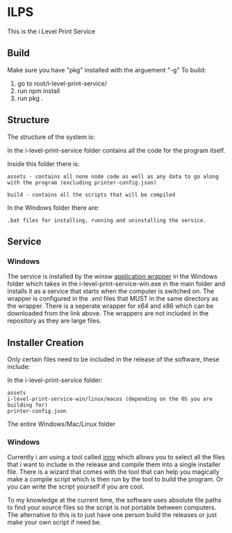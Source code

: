 # ILPS
This is the i Level Print Service

## Build
Make sure you have "pkg" installed with the arguement "-g"
To build: 
1. go to root/i-level-print-service/
2. run npm install
3. run pkg .

## Structure
The structure of the system is:

In the i-level-print-service folder contains all the code for the program itself.

Inside this folder there is:

    assets - contains all none node code as well as any data to go along with the program (excluding printer-config.json)

    build - contains all the scripts that will be compiled

In the Windows folder there are:

    .bat files for installing, running and uninstalling the service.

## Service
### Windows
The service is installed by the winsw [application wrapper](https://github.com/winsw/winsw) in the Windows folder which takes in the i-level-print-service-win.exe in the main folder and installs it as a service that starts when the computer is switched on. The wrapper is configured in the .xml files that MUST in the same directory as the wrapper. There is a seperate wrapper for x64 and x86 which can be downloaded from the link above. The wrappers are not included in the repository as they are large files.




## Installer Creation
Only certain files need to be included in the release of the software, these include:

In the i-level-print-service folder:

    assets
    i-level-print-service-win/linux/macos (depending on the OS you are building for)
    printer-config.json

The entire Windows/Mac/Linux folder


### Windows
Currently i am using a tool called [inno](https://jrsoftware.org/isinfo.php) which allows you to select all the files that i want to include in the release and compile them into a single installer file. There is a 
wizard that comes with the tool that can help you magically make a compile script which is then run by the tool to build the program. Or you can write the script yourself if you are cool.

To my knowledge at the current time, the software uses absolute file paths to find your source files so the script is not portable between computers. The alternative to this is to just have one person build the releases or just make your own script if need be.

